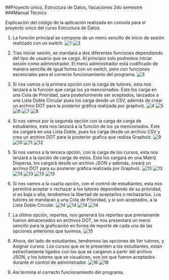 ##Proyecto único, Estructura de Datos, Vacaciones 2do semestre
###Manual Técnico

Explicación del código de la aplicación realizada en consola para el proyecto único del curso Estructura de Datos.

1. La función principal se compone de un menú sencillo de inicio de sesión realizado con un switch.
![1](/Manuales/Imagenes/1.jpg)
![2](/Manuales/Imagenes/1.1.jpg)

2. Tras iniciar sesión, se mandará a dos diferentes funciones dependiendo del tipo de usuario que se cargó. Al principio solo podremos iniciar sesión como administrador. El menú administrador está codificado de manera sencilla de igual forma con un switch, pero con funciones escenciales para el correcto funcionamiento del programa.
![3](/Manuales/Imagenes/2.jpg)
3. Si nos vamos a la primera opción con la carga de tutores, esta nos lanzará a la función que carga los ya mencionados. Este los carga en una Cola de Prioridad, para posteriormente ser aceptados, lanzados a una Lista Doble Circular pues los carga desde un CSV, además de crear un archivo DOT para la posterior gráfica realizada por graphviz.
![4](/Manuales/Imagenes/3.jpg)
![5](/Manuales/Imagenes/3.1.jpg)
![6](/Manuales/Imagenes/3.2.jpg)
![7](/Manuales/Imagenes/3.3.jpg)
![8](/Manuales/Imagenes/3..4.jpg)
4. Si nos vamos por la segunda opción con la carga de carga de estudiantes, esta nos lanzará a la función de los ya mencionados. Este los cargará en una Lista Doble, pues los carga desde un archivo CSV y crea un archivo DOT para la posterior grafica que realiza Graphviz.
![9](/Manuales/Imagenes/4.jpg)
![10](/Manuales/Imagenes/4.1.jpg)
![11](/Manuales/Imagenes/4.2.jpg)
![12](/Manuales/Imagenes/4.3.jpg)
5. Si nos vamos a la tercera opción, con la carga de los cursos, esta nos lanzará a la opción de carga de estos. Este los cargará en una Matriz Dispersa, los cargará desde un archivo JSON y además, creará un archivo DOT para su posterior gráfica realizada por Graphviz.
![13](/Manuales/Imagenes/5.jpg)
![13](/Manuales/Imagenes/5.1.jpg)
![13](/Manuales/Imagenes/5.2.jpg)
![13](/Manuales/Imagenes/5.3.jpg)
![13](/Manuales/Imagenes/5.4.jpg)
![13](/Manuales/Imagenes/5.5.jpg)
6. Si nos vamos a la cuarta opción, con el control de estudiantes, esta nos permitirá aceptar o rechazar a los tutores dependiendo de su prioridad, si es baja o alta, tendremos la libertad de aceptarlos o rechazarlos. Los tutores se mandaran a una Cola de Prioridad, y si son aceptados, a la Lista Doble Circular.
![14](/Manuales/Imagenes/6.jpg)
![14](/Manuales/Imagenes/6.1.jpg)
![14](/Manuales/Imagenes/6.2.jpg)
![14](/Manuales/Imagenes/6.3.jpg)
7. La última opción, reportes, nos generará los reportes que previamente fueron almacenados en archivos DOT, se nos presentará un menú sencillo para la graficación en forma de reporte de cada una de las opciones anteriores que tuvimos.
![15](/Manuales/Imagenes/7.jpg)
8. Ahora, del lado de estudiantes, tendremos las opciones de Ver tutores, y Asignar cursos.
Los cursos que se le presenten a los estudiantes, están estrechamente ligados con los que se cargaron a partir del archivo JSON, y los tutores que se visualicen, son los que fueron aceptados durante el control de administrador.
![16](/Manuales/Imagenes/8.jpg)
![16](/Manuales/Imagenes/8.1.jpg)
9. Así termina el correcto funcionamiento del programa.